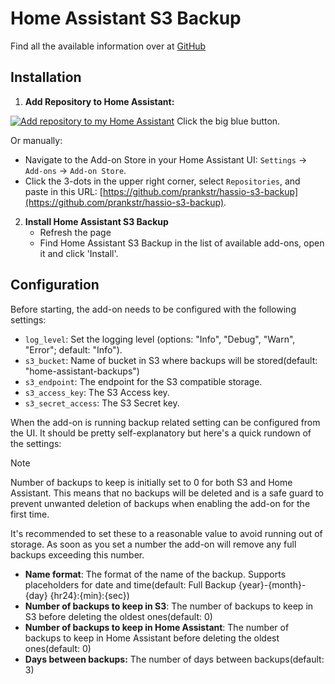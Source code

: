 # Home Assistant S3 Backup

Find all the available information over at [GitHub](https://github.com/prankstr/hassio-s3-backup)

## Installation

1. **Add Repository to Home Assistant:**

[![Add repository to my Home Assistant](https://my.home-assistant.io/badges/supervisor_add_add-on_repository.svg)](https://my.home-assistant.io/redirect/supervisor_add_add-on_repository/?repository_url=https%3A%2F%2Fgithub.com%2Fprankstr%2Fhassio-s3-backup)
Click the big blue button.

Or manually:

- Navigate to the Add-on Store in your Home Assistant UI: `Settings` -> `Add-ons` -> `Add-on Store`.
- Click the 3-dots in the upper right corner, select `Repositories`, and paste in this URL: [https://github.com/prankstr/hassio-s3-backup](https://github.com/prankstr/hassio-s3-backup).

2. **Install Home Assistant S3 Backup**
   - Refresh the page
   - Find Home Assistant S3 Backup in the list of available add-ons, open it and click 'Install'.

## Configuration

Before starting, the add-on needs to be configured with the following settings:

- `log_level`: Set the logging level (options: "Info", "Debug", "Warn", "Error"; default: "Info").
- `s3_bucket`: Name of bucket in S3 where backups will be stored(default: "home-assistant-backups")
- `s3_endpoint`: The endpoint for the S3 compatible storage.
- `s3_access_key`: The S3 Access key.
- `s3_secret_access`: The S3 Secret key.

When the add-on is running backup related setting can be configured from the UI. It should be pretty self-explanatory but here's a quick rundown of the settings:

> [!NOTE]
> Number of backups to keep is initially set to 0 for both S3 and Home Assistant. This means that no backups will be deleted and is a safe guard to prevent unwanted deletion of backups when enabling the add-on for the first time.
>
> It's recommended to set these to a reasonable value to avoid running out of storage. As soon as you set a number the add-on will remove any full backups exceeding this number.

- **Name format**: The format of the name of the backup. Supports placeholders for date and time(default: Full Backup {year}-{month}-{day} {hr24}:{min}:{sec})
- **Number of backups to keep in S3**: The number of backups to keep in S3 before deleting the oldest ones(default: 0)
- **Number of backups to keep in Home Assistant**: The number of backups to keep in Home Assistant before deleting the oldest ones(default: 0)
- **Days between backups:** The number of days between backups(default: 3)
